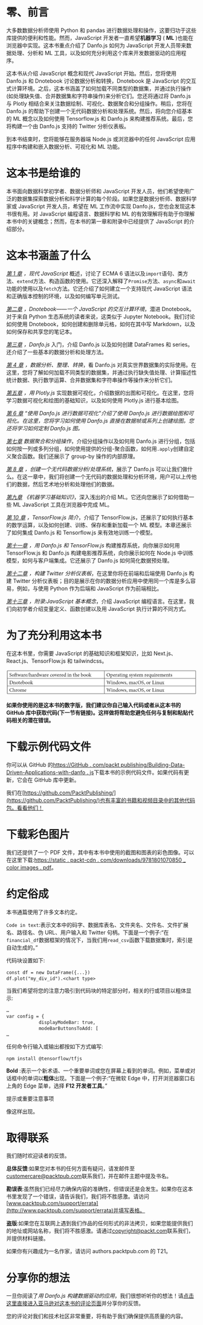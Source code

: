 

# 零、前言

大多数数据分析师使用 Python 和 pandas 进行数据处理和操作，这要归功于这些库提供的便利和性能。然而，JavaScript 开发者一直希望**机器学习** ( **ML** )也能在浏览器中实现。这本书重点介绍了 Danfo.js 如何为 JavaScript 开发人员带来数据处理、分析和 ML 工具，以及如何充分利用这个库来开发数据驱动的应用程序。

这本书从介绍 JavaScript 概念和现代 JavaScript 开始。然后，您将使用 Danfo.js 和 Dnotebook 讨论数据分析和转换，Dnotebook 是 JavaScript 的交互式计算环境。之后，这本书涵盖了如何加载不同类型的数据集，并通过执行操作(如处理缺失值、合并数据集和字符串操作)来分析它们。您还将通过将 Danfo.js 与 Plotly 相结合来关注数据绘制、可视化、数据聚合和分组操作。稍后，您将在 Danfo.js 的帮助下创建一个无代码数据分析和处理系统。然后，将向您介绍基本的 ML 概念以及如何使用 Tensorflow.js 和 Danfo.js 来构建推荐系统。最后，您将构建一个由 Danfo.js 支持的 Twitter 分析仪表板。

到本书结束时，您将能够在服务器端 Node.js 或浏览器中的任何 JavaScript 应用程序中构建和嵌入数据分析、可视化和 ML 功能。

# 这本书是给谁的

本书面向数据科学初学者、数据分析师和 JavaScript 开发人员，他们希望使用广泛的数据集探索数据分析和科学计算的每个阶段。如果您是数据分析师、数据科学家或 JavaScript 开发人员，希望在 ML 工作流中实现 Danfo.js，您也会发现这本书很有用。对 JavaScript 编程语言、数据科学和 ML 的有效理解将有助于你理解本书中的关键概念；然而，在本书的第一章和附录中已经提供了 JavaScript 的介绍部分。

# 这本书涵盖了什么

[*第 1 章*](B17076_01_ePub_RK.xhtml#_idTextAnchor014) *，现代 JavaScript* 概述，讨论了 ECMA 6 语法以及`import`语句、类方法、`extend`方法、构造函数的使用。它还深入解释了`Promise`方法、`async`和`await`功能的使用以及`fetch`方法。它还介绍了如何建立一个支持现代 JavaScript 语法和正确版本控制的环境，以及如何编写单元测试。

[*第二章*](B17076_02_ePub_RK.xhtml#_idTextAnchor045) *，Dnotebook——一个 JavaScript 的交互计算环境*，潜进 Dnotebook。对于来自 Python 生态系统的读者来说，这类似于 Jupyter Notebook。我们讨论如何使用 Dnotebook，如何创建和删除单元格，如何在其中写 Markdown，以及如何保存和共享您的笔记本。

[*第三章*](B17076_03_ePub_RK.xhtml#_idTextAnchor066) *，Danfo.js* 入门，介绍 Danfo.js 以及如何创建 DataFrames 和 series。还介绍了一些基本的数据分析和处理方法。

[*第 4 章*](B17076_04_ePub_RK.xhtml#_idTextAnchor082) *，数据分析、整理、转换*，看 Danfo.js 对真实世界数据集的实际使用。在这里，您将了解如何加载不同类型的数据集，并通过执行缺失值处理、计算描述性统计数据、执行数学运算、合并数据集和字符串操作等操作来分析它们。

[*第五章*](B17076_05_ePub_RK.xhtml#_idTextAnchor099) *，用 Plotly.js* 实现数据可视化，介绍数据的出图和可视化。在这里，您将学习数据可视化和绘图的基础知识，以及如何使用 Plotly.js 进行基本绘图。

[*第 6 章*](B17076_06_ePub_RK.xhtml#_idTextAnchor117) *“使用 Danfo.js 进行数据可视化”介绍了使用 Danfo.js 进行数据绘图和可视化。在这里，您将学习如何使用 Danfo.js 直接在数据帧或系列上创建绘图。您还将学习如何定制 Danfo.js 图。*

[*第七章*](B17076_07_ePub_RK.xhtml#_idTextAnchor135) *数据聚合和分组操作*，介绍分组操作以及如何用 Danfo.js 进行分组，包括如何按一列或多列分组，如何使用提供的分组-聚合函数，如何用`.apply`创建自定义聚合函数。我们还展示了 group-by 操作的内部原理。

[*第 8 章*](B17076_08_ePub_RK.xhtml#_idTextAnchor149) *，创建一个无代码数据分析/处理系统*，展示了 Danfo.js 可以让我们做什么。在这一章中，我们将创建一个无代码的数据处理和分析环境，用户可以上传他们的数据，然后艺术地分析和处理他们的数据。

[*第九章*](B17076_09_ePub_RK.xhtml#_idTextAnchor166) *《机器学习基础知识》*，深入浅出的介绍 ML。它还向您展示了如何借助一些 ML JavaScript 工具在浏览器中完成 ML。

[*第 10 章*](B17076_10_ePub_RK.xhtml#_idTextAnchor180) *，TensorFlow.js 简介*，介绍了 TensorFlow.js，还展示了如何执行基本的数学运算，以及如何创建、训练、保存和重新加载一个 ML 模型。本章还展示了如何集成 Danfo.js 和 Tensorflow.js 来有效地训练一个模型。

[*第十一章*](B17076_11_ePub_RK.xhtml#_idTextAnchor197) *，用 Danfo.js 和 TensorFlow.js* 构建推荐系统，向你展示如何用 TensorFlow.js 和 Danfo.js 构建电影推荐系统，向你展示如何在 Node.js 中训练模型，如何与客户端集成。它还展示了 Danfo.js 如何简化数据预处理。

[*第十二章*](B17076_12_ePub_RK.xhtml#_idTextAnchor210) *，构建 Twitter 分析仪表板*，在这里你将在前端和后端使用 Danfo.js 构建 Twitter 分析仪表板；目的是展示在你的数据分析应用中使用同一个库是多么容易，例如，与使用 Python 作为后端和 JavaScript 作为前端相比。

[*第十三章*](B17076_13_ePub_RK.xhtml#_idTextAnchor222) *，附录:JavaScript 基本概念*，介绍 JavaScript 编程语言。在这里，我们向初学者介绍变量定义、函数创建以及用 JavaScript 执行计算的不同方式。

# 为了充分利用这本书

在这本书里，你需要 JavaScript 的基础知识和框架知识，比如 Next.js、React.js、TensorFlow.js 和 tailwindcss。

![](img/B17076_Preface_Table_RK.jpg)

**如果你使用的是这本书的数字版，我们建议你自己输入代码或者从这本书的 GitHub 库中获取代码(下一节有链接)。这样做将帮助您避免任何与复制和粘贴代码相关的潜在错误。**

# 下载示例代码文件

你可以从 GitHub 的[https://GitHub . com/packt publishing/Building-Data-Driven-Applications-with-danfo . js](https://github.com/PacktPublishing/Building-Data-Driven-Applications-with-Danfo.js)下载本书的示例代码文件。如果代码有更新，它会在 GitHub 库中更新。

我们在[https://github.com/PacktPublishing/](https://github.com/PacktPublishing/)也有丰富的书籍和视频目录中的其他代码包。看看他们！

# 下载彩色图片

我们还提供了一个 PDF 文件，其中有本书中使用的截图和图表的彩色图像。可以在这里下载:[https://static . packt-cdn . com/downloads/9781801070850 _ color images . pdf](https://static.packt-cdn.com/downloads/9781801070850_ColorImages.pdf)。

# 约定俗成

本书通篇使用了许多文本约定。

`Code in text`:表示文本中的码字、数据库表名、文件夹名、文件名、文件扩展名、路径名、伪 URL、用户输入和 Twitter 句柄。下面是一个例子:“在`financial_df`数据框架的情况下，当我们用`read_csv`函数下载数据集时，索引是自动生成的。”

代码块设置如下:

```
const df = new DataFrame({...})
df.plot("my_div_id").<chart type>
```

当我们希望将您的注意力吸引到代码块的特定部分时，相关的行或项目以粗体显示:

```
…        
var config = {
            displayModeBar: true,
            modeBarButtonsToAdd: [
…
```

任何命令行输入或输出都按如下方式编写:

```
npm install @tensorflow/tfjs
```

**Bold** :表示一个新术语、一个重要单词或您在屏幕上看到的单词。例如，菜单或对话框中的单词以**粗体**出现。下面是一个例子:“在微软 Edge 中，打开浏览器窗口右上角的 Edge 菜单，选择 **F12 开发者工具**。”

提示或重要注意事项

像这样出现。

# 取得联系

我们随时欢迎读者的反馈。

**总体反馈**:如果您对本书的任何方面有疑问，请发邮件至[customercare@packtpub.com](mailto:customercare@packtpub.com)联系我们，并在邮件主题中提及书名。

**勘误表**:虽然我们已经尽力确保内容的准确性，但错误还是会发生。如果你在这本书里发现了一个错误，请告诉我们，我们将不胜感激。请访问[www.packtpub.com/support/errata](http://www.packtpub.com/support/errata)并填写表格。

**盗版**:如果您在互联网上遇到我们作品的任何形式的非法拷贝，如果您能提供我们的地址或网站名称，我们将不胜感激。请通过[copyright@packt.com](mailto:copyright@packt.com)联系我们，并提供材料链接。

如果你有兴趣成为一名作家，请访问 authors.packtpub.com 的 T21。

# 分享你的想法

一旦你阅读了*用 Danfo.js 构建数据驱动的应用*，我们很想听听你的想法！请[点击这里直接进入亚马逊对这本书的评论页面](https://packt.link/r/1-801-07085-7)并分享你的反馈。

您的评论对我们和技术社区非常重要，将有助于我们确保提供高质量的内容。